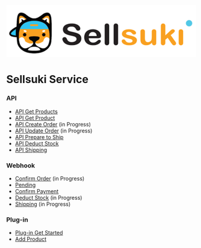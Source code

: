 ![](/assets/logo2.png)

# Sellsuki Service

### API

* [API Get Products](#)
* [API Get Product](#)
* [API Create Order](#)
  \(in Progress\)
* [API Update Order](#)
  \(in Progress\)
* [API Prepare to Ship](#)
* [API Deduct Stock](#)
* [API Shipping](#)

### Webhook

* [Confirm Order](#)
  \(in Progress\)
* [Pending](#)
* [Confirm Payment](#)
* [Deduct Stock](#)
  \(in Progress\)
* [Shipping](#)
  \(in Progress\)

### Plug-in

* [Plug-in Get Started](#)
* [Add Product](#)



